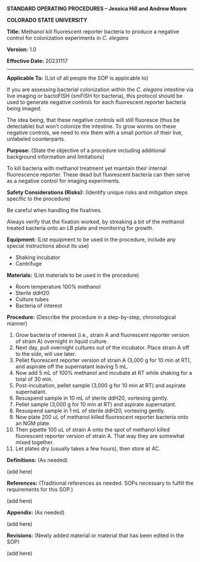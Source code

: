 **STANDARD OPERATING PROCEDURES – Jessica Hill and Andrew Moore**

**COLORADO STATE UNIVERSITY**

**Title:** Methanol kill fluorescent reporter bacteria to produce a negative control for colonization experiments in *C. elegans*

**Version:** 1.0		

**Effective Date:** 20231117

---

**Applicable To:** (List of all people the SOP is applicable to)

If you are assessing bacterial colonization within the *C. elegans* intestine via live imaging or bactoFISH (smFISH for bacteria), this protocol should be used to generate negative controls for each fluorescent reporter bacteria being imaged. 

The idea being, that these negative controls will still fluoresce (thus be detectable) but won’t colonize the intestine. To grow worms on these negative controls, we need to mix them with a small portion of their live, unlabeled counterparts.

**Purpose:** (State the objective of a procedure including additional background information and limitations)

To kill bacteria with methanol treatment yet maintain their internal fluorescence reporter. These dead but fluorescent bacteria can then serve as a negative control for imaging experiments. 

**Safety Considerations (Risks):** (Identify unique risks and mitigation steps specific to the procedure)

Be careful when handling the fixatives.

Always verify that the fixation worked, by streaking a bit of the methanol treated bacteria onto an LB plate and monitoring for growth.

**Equipment:** (List equipment to be used in the procedure, include any special instructions about its use)

- Shaking incubator
- Centrifuge

**Materials:** (List materials to be used in the procedure)

- Room temperature 100% methanol
- Sterile ddH20
- Culture tubes
- Bacteria of interest

**Procedure:** (Describe the procedure in a step-by-step, chronological manner)

1. Grow bacteria of interest (i.e., strain A and fluorescent reporter version of strain A) overnight in liquid culture. 
1. Next day, pull overnight cultures out of the incubator. Place strain A off to the side, will use later. 
1. Pellet fluorescent reporter version of strain A (3,000 g for 10 min at RT), and aspirate off the supernatant leaving 5 mL.  
1. Now add 5 mL of 100% methanol and incubate at RT while shaking for a total of 30 min. 
1. Post-incubation, pellet sample (3,000 g for 10 min at RT) and aspirate supernatant. 
1. Resuspend sample in 10 mL of sterile ddH20, vortexing gently. 
1. Pellet sample (3,000 g for 10 min at RT) and aspirate supernatant.
1. Resuspend sample in 1 mL of sterile ddH20, vortexing gently. 
1. Now plate 200 uL of methanol killed fluorescent reporter bacteria onto an NGM plate. 
1. Then pipette 100 uL of strain A onto the spot of methanol killed fluorescent reporter version of strain A. That way they are somewhat mixed together. 
1. Let plates dry (usually takes a few hours), then store at 4C. 

**Definitions:** (As needed)

(add here)

**References:** (Traditional references as needed. SOPs necessary to fulfill the requirements for this SOP.)

(add here)

**Appendix:** (As needed)

(add here)

**Revisions:** (Newly added material or material that has been edited in the SOP)

(add here)

